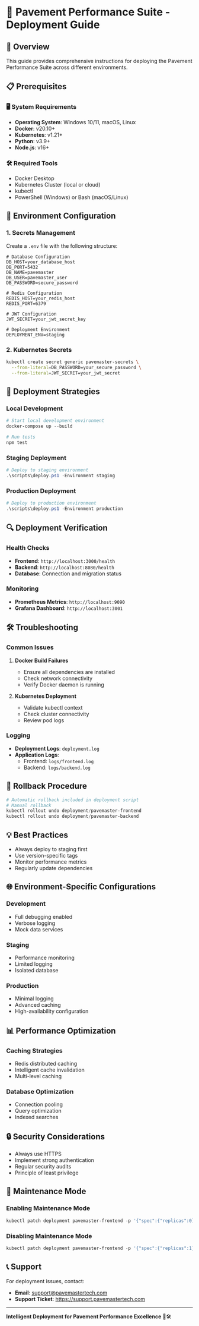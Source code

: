 # 🚀 Pavement Performance Suite - Deployment Guide

## 🎯 Overview
This guide provides comprehensive instructions for deploying the Pavement Performance Suite across different environments.

## 📋 Prerequisites

### 🖥️ System Requirements
- **Operating System**: Windows 10/11, macOS, Linux
- **Docker**: v20.10+
- **Kubernetes**: v1.21+
- **Python**: v3.9+
- **Node.js**: v16+

### 🛠️ Required Tools
- Docker Desktop
- Kubernetes Cluster (local or cloud)
- kubectl
- PowerShell (Windows) or Bash (macOS/Linux)

## 🔐 Environment Configuration

### 1. Secrets Management
Create a `.env` file with the following structure:

```env
# Database Configuration
DB_HOST=your_database_host
DB_PORT=5432
DB_NAME=pavemaster
DB_USER=pavemaster_user
DB_PASSWORD=secure_password

# Redis Configuration
REDIS_HOST=your_redis_host
REDIS_PORT=6379

# JWT Configuration
JWT_SECRET=your_jwt_secret_key

# Deployment Environment
DEPLOYMENT_ENV=staging
```

### 2. Kubernetes Secrets
```bash
kubectl create secret generic pavemaster-secrets \
  --from-literal=DB_PASSWORD=your_secure_password \
  --from-literal=JWT_SECRET=your_jwt_secret
```

## 🚀 Deployment Strategies

### Local Development
```powershell
# Start local development environment
docker-compose up --build

# Run tests
npm test
```

### Staging Deployment
```powershell
# Deploy to staging environment
.\scripts\deploy.ps1 -Environment staging
```

### Production Deployment
```powershell
# Deploy to production environment
.\scripts\deploy.ps1 -Environment production
```

## 🔍 Deployment Verification

### Health Checks
- **Frontend**: `http://localhost:3000/health`
- **Backend**: `http://localhost:8080/health`
- **Database**: Connection and migration status

### Monitoring
- **Prometheus Metrics**: `http://localhost:9090`
- **Grafana Dashboard**: `http://localhost:3001`

## 🛠️ Troubleshooting

### Common Issues
1. **Docker Build Failures**
   - Ensure all dependencies are installed
   - Check network connectivity
   - Verify Docker daemon is running

2. **Kubernetes Deployment**
   - Validate kubectl context
   - Check cluster connectivity
   - Review pod logs

### Logging
- **Deployment Logs**: `deployment.log`
- **Application Logs**: 
  - Frontend: `logs/frontend.log`
  - Backend: `logs/backend.log`

## 🔄 Rollback Procedure
```powershell
# Automatic rollback included in deployment script
# Manual rollback
kubectl rollout undo deployment/pavemaster-frontend
kubectl rollout undo deployment/pavemaster-backend
```

## 💡 Best Practices
- Always deploy to staging first
- Use version-specific tags
- Monitor performance metrics
- Regularly update dependencies

## 🌐 Environment-Specific Configurations

### Development
- Full debugging enabled
- Verbose logging
- Mock data services

### Staging
- Performance monitoring
- Limited logging
- Isolated database

### Production
- Minimal logging
- Advanced caching
- High-availability configuration

## 📊 Performance Optimization

### Caching Strategies
- Redis distributed caching
- Intelligent cache invalidation
- Multi-level caching

### Database Optimization
- Connection pooling
- Query optimization
- Indexed searches

## 🔒 Security Considerations
- Always use HTTPS
- Implement strong authentication
- Regular security audits
- Principle of least privilege

## 🚧 Maintenance Mode

### Enabling Maintenance Mode
```powershell
kubectl patch deployment pavemaster-frontend -p '{"spec":{"replicas":0}}'
```

### Disabling Maintenance Mode
```powershell
kubectl patch deployment pavemaster-frontend -p '{"spec":{"replicas":1}}'
```

## 📞 Support
For deployment issues, contact:
- **Email**: support@pavemastertech.com
- **Support Ticket**: https://support.pavemastertech.com

---

**Intelligent Deployment for Pavement Performance Excellence** 🚀🛠️